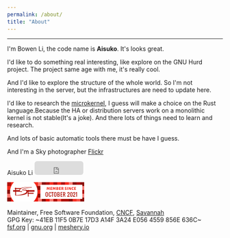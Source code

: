 ```yaml
---
permalink: /about/
title: "About"
---
```


-----------------------------------------------------------------------------------------

I'm Bowen Li, the code name is **Aisuko**. It's looks great.


I'd like to do something real interesting, like explore on the GNU Hurd project. The project same age with me, it's really cool.

And I'd like to explore the structure of the whole world. So I'm not interesting in the server, but the infrastructures are need to update here.

I'd like to research the [microkernel](https://dev.to/aisuko/the-concepts-of-microkernel-3i08), I guess will make a choice on the Rust language.Because the HA or distribution servers work on a monolithic kernel is not stable(It's a joke). And there lots of things need to learn and research.

And lots of basic automatic tools there must be have I guess.

And I'm a Sky photographer [Flickr](https://flickr.com/people/aisukoli/)

Aisuko Li  <iframe src="https://github.com/sponsors/Aisuko/button" title="Sponsor Aisuko" height="32" width="114" style="border: 0; border-radius: 6px;"></iframe>


![fsf member](../assets/images/5569169.png)  

Maintainer, Free Software Foundation, [CNCF](https://community.cncf.io/u/mbkrge/#/about), [Savannah](https://savannah.nongnu.org/users/aisuko)  
GPG Key: ~41EB 11F5 0B7E 17D3 A14F 3A24 E056 4559 856E 636C~  
[fsf.org](https://fsf.org) | [gnu.org](https://gnu.org) | [meshery.io](https://meshery.io)
